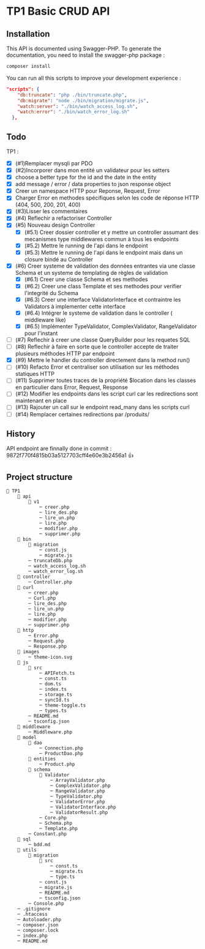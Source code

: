 # TP1 Basic CRUD API

## Installation

This API is documented using Swagger-PHP. To generate the documentation, you need to install the swagger-php package :

```bash
composer install
```

You can run all this scripts to improve your development experience :

```json
"scripts": {
    "db:truncate": "php ./bin/truncate.php",
    "db:migrate": "node ./bin/migration/migrate.js",
    "watch:server": "./bin/watch_access_log.sh",
    "watch:error": "./bin/watch_error_log.sh"
  },
```

## Todo

TP1 :

- [x] (#1)Remplacer mysqli par PDO
- [x] (#2)Incorporer dans mon entité un validateur pour les setters
- [x] choose a better type for the id and the date in the entity
- [x] add message / error / data properties to json response object
- [x] Creer un namespace HTTP pour Reponse, Request, Error
- [x] Charger Error en methodes spécifiques selon les code de réponse HTTP (404, 500, 200, 201, 400)
- [x] (#3)Lisser les commentaires
- [x] (#4) Reflechir a refactoriser Controller
- [x] (#5) Nouveau design Controller
  - [x] (#5.1) Creer dossier controller et y mettre un controller assumant des mecanismes type middlewares commun à tous les endpoints
  - [x] (#5.2) Mettre le running de l'api dans le endpoint
  - [x] (#5.3) Mettre le running de l'api dans le endpoint mais dans un closure bindé au Controller
- [x] (#6) Creer systeme de validation des données entrantes via une classe Schema et un systeme de templating de règles de validation
  - [x] (#6.1) Creer une classe Schema et ses methodes
  - [x] (#6.2) Creer une class Template et ses methodes pour verifier l'integrité du Schema
  - [x] (#6.3) Creer une interface ValidatorInterface et contraintre les Validators à implementer cette interface
  - [x] (#6.4) Intégrer le systeme de validation dans le controller ( middleware like)
  - [x] (#6.5) Implémenter TypeValidator, ComplexValidator, RangeValidator pour l'instant
- [ ] (#7) Reflechir à creer une classe QueryBuilder pour les requetes SQL
- [ ] (#8) Reflechir à faire en sorte que le controller accepte de traiter plusieurs méthodes HTTP par endpoint
- [x] (#9) Mettre le handler du controller directement dans la method run()
- [ ] (#10) Refacto Error et centraliser son utilisation sur les méthodes statiques HTTP
- [ ] (#11) Supprimer toutes traces de la propriété $location dans les classes en particulier dans Error, Request, Response
- [ ] (#12) Modifier les endpoints dans les script curl car les redirections sont maintenant en place
- [ ] (#13) Rajouter un call sur le endpoint read_many dans les scripts curl
- [ ] (#14) Remplacer certaines redirections par /produits/

## History

API endpoint are finnally done in commit : 9872f770f4815b03a5127703cff4e60e3b2456a1 👍

## Project structure

```plaintext
📁 TP1
    📁 api
        📁 v1
            ─ creer.php
            ─ lire_des.php
            ─ lire_un.php
            ─ lire.php
            ─ modifier.php
            ─ supprimer.php
    📁 bin
        📁 migration
            ─ const.js
            ─ migrate.js
        ─ truncateDb.php
        ─ watch_access_log.sh
        ─ watch_error_log.sh
    📁 controller
        ─ Controller.php
    📁 curl
        ─ creer.php
        ─ Curl.php
        ─ lire_des.php
        ─ lire_un.php
        ─ lire.php
        ─ modifier.php
        ─ supprimer.php
    📁 http
        ─ Error.php
        ─ Request.php
        ─ Response.php
    📁 images
        ─ theme-icon.svg
    📁 js
        📁 src
            ─ APIFetch.ts
            ─ const.ts
            ─ dom.ts
            ─ index.ts
            ─ storage.ts
            ─ syncId.ts
            ─ theme-toggle.ts
            ─ types.ts
        ─ README.md
        ─ tsconfig.json
    📁 middleware
        ─ Middleware.php
    📁 model
        📁 dao
            ─ Connection.php
            ─ ProductDao.php
        📁 entities
            ─ Product.php
        📁 schema
            📁 Validator
                ─ ArrayValidator.php
                ─ ComplexValidator.php
                ─ RangeValidator.php
                ─ TypeValidator.php
                ─ ValidatorError.php
                ─ ValidatorInterface.php
                ─ ValidatorResult.php
            ─ Core.php
            ─ Schema.php
            ─ Template.php
        ─ Constant.php
    📁 sql
        ─ bdd.md
    📁 utils
        📁 migration
            📁 src
                ─ const.ts
                ─ migrate.ts
                ─ type.ts
            ─ const.js
            ─ migrate.js
            ─ README.md
            ─ tsconfig.json
        ─ Console.php
    ─ .gitignore
    ─ .htaccess
    ─ Autoloader.php
    ─ composer.json
    ─ composer.lock
    ─ index.php
    ─ README.md
```
